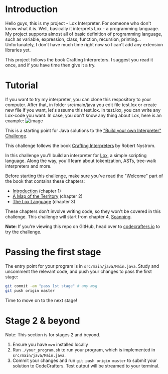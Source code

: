 # Introduction
Hello guys, this is my project - Lox Interpreter. For someone who don't know what it is. Well, basically it interprets Lox - a programming language. My project supports almost all of basic definition of programming language, such as variable, expression, class, function, recursion, printing... Unfortunately, I don't have much time right now so I can't add any extension libraries yet.

This project follows the book Crafting Interpreters. I suggest you read it once, and if you have time then give it a try.

# Tutorial
If you want to try my interpreter, you can clone this respository to your computer. After that, in folder src/main/java you edit file test.lox or create new file if you want, let's assume this test.lox. In test.lox, you can write any Lox-code you want. In case, you don't know any thing about Lox, here is an example:
![image](https://github.com/user-attachments/assets/366514ef-1353-4894-b262-063b8a71ba01)



This is a starting point for Java solutions to the
["Build your own Interpreter" Challenge](https://app.codecrafters.io/courses/interpreter/overview).

This challenge follows the book
[Crafting Interpreters](https://craftinginterpreters.com/) by Robert Nystrom.

In this challenge you'll build an interpreter for
[Lox](https://craftinginterpreters.com/the-lox-language.html), a simple
scripting language. Along the way, you'll learn about tokenization, ASTs,
tree-walk interpreters and more.

Before starting this challenge, make sure you've read the "Welcome" part of the
book that contains these chapters:

- [Introduction](https://craftinginterpreters.com/introduction.html) (chapter 1)
- [A Map of the Territory](https://craftinginterpreters.com/a-map-of-the-territory.html)
  (chapter 2)
- [The Lox Language](https://craftinginterpreters.com/the-lox-language.html)
  (chapter 3)

These chapters don't involve writing code, so they won't be covered in this
challenge. This challenge will start from chapter 4,
[Scanning](https://craftinginterpreters.com/scanning.html).

**Note**: If you're viewing this repo on GitHub, head over to
[codecrafters.io](https://codecrafters.io) to try the challenge.

# Passing the first stage

The entry point for your program is in `src/main/java/Main.java`. Study and
uncomment the relevant code, and push your changes to pass the first stage:

```sh
git commit -am "pass 1st stage" # any msg
git push origin master
```

Time to move on to the next stage!

# Stage 2 & beyond

Note: This section is for stages 2 and beyond.

1. Ensure you have `mvn` installed locally
2. Run `./your_program.sh` to run your program, which is implemented in
   `src/main/java/Main.java`.
3. Commit your changes and run `git push origin master` to submit your solution
   to CodeCrafters. Test output will be streamed to your terminal.
